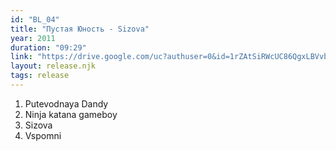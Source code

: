 ```yaml
---
id: "BL_04"
title: "Пустая Юность - Sizova"
year: 2011
duration: "09:29"
link: "https://drive.google.com/uc?authuser=0&id=1rZAtSiRWcUC86QgxLBVvbFXu0muvKu6t&export=download"
layout: release.njk
tags: release
---
```


01. Putevodnaya Dandy
02. Ninja katana gameboy
03. Sizova
04. Vspomni